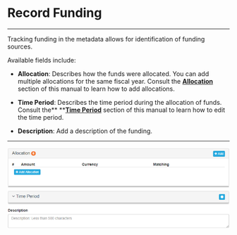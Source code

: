 # Record Funding

---

Tracking funding in the metadata allows for identification of funding sources.

Available fields include:

* **Allocation**: Describes how the funds were allocated. You can add multiple allocations for the same fiscal year. Consult the [**Allocation**](/record/edit/record-funding/allocation.md) section of this manual to learn how to add allocations.

* **Time Period**: Describes the time period during the allocation of funds. Consult the** **[**Time Period**](/record/edit/record-funding/time-period.md) section of this manual to learn how to edit the time period.

* **Description**: Add a description of the funding.

---

![](/assets/funding_window.png)

